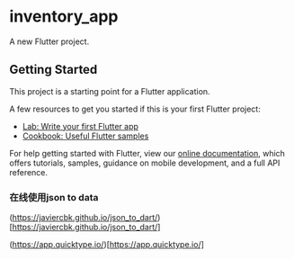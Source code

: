 # inventory_app

A new Flutter project.

## Getting Started

This project is a starting point for a Flutter application.

A few resources to get you started if this is your first Flutter project:

- [Lab: Write your first Flutter app](https://flutter.dev/docs/get-started/codelab)
- [Cookbook: Useful Flutter samples](https://flutter.dev/docs/cookbook)

For help getting started with Flutter, view our
[online documentation](https://flutter.dev/docs), which offers tutorials,
samples, guidance on mobile development, and a full API reference.



###  在线使用json to  data 
(https://javiercbk.github.io/json_to_dart/)[https://javiercbk.github.io/json_to_dart/]

(https://app.quicktype.io/)[https://app.quicktype.io/]
